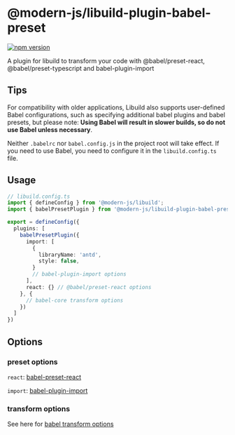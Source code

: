 # @modern-js/libuild-plugin-babel-preset
[![npm version](https://badge.fury.io/js/@modern-js%2Flibuild-plugin-babel-preset.svg)](https://www.npmjs.com/package/@modern-js/libuild-plugin-babel-preset)

A plugin for libuild to transform your code with @babel/preset-react, @babel/preset-typescript and babel-plugin-import

## Tips

For compatibility with older applications, Libuild also supports user-defined Babel configurations, such as specifying additional babel plugins and babel presets, but please note: **Using Babel will result in slower builds, so do not use Babel unless necessary**. 

Neither `.babelrc` nor `babel.config.js` in the project root will take effect. If you need to use Babel, you need to configure it in the `libuild.config.ts` file.

## Usage

```ts
// libuild.config.ts
import { defineConfig } from '@modern-js/libuild';
import { babelPresetPlugin } from '@modern-js/libuild-plugin-babel-preset';

export = defineConfig({
  plugins: [
    babelPresetPlugin({
      import: [
        {
          libraryName: 'antd',
          style: false,
        }
        // babel-plugin-import options
      ], 
      react: {} // @babel/preset-react options
    }, {
      // babel-core transform options
    })
  ]
})
```

## Options

### preset options
`react`: [babel-preset-react](https://babeljs.io/docs/en/babel-preset-react#options)

`import`: [babel-plugin-import](https://github.com/umijs/babel-plugin-import#options)

### transform options
See here for [babel transform options](https://babeljs.io/docs/en/options)